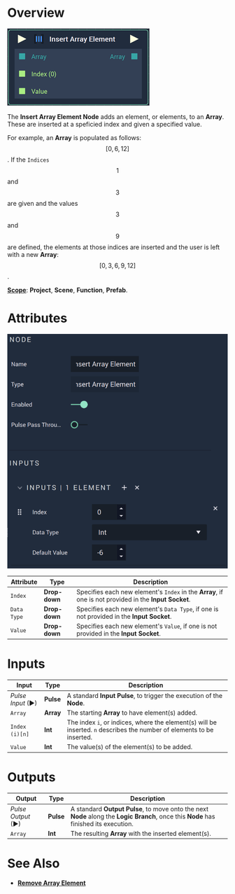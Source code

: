 # Overview

![The Insert Array Element Node.](../../.gitbook/assets/insertarrayelementnode.png)

The **Insert Array Element Node** adds an element, or elements, to an **Array**. These are inserted at a speficied index and given a specified value.  

For example, an **Array** is populated as follows: $$[0,6,12]$$. If the `Indices` $$1$$ and $$3$$ are given and the values $$3$$ and $$9$$ are defined, the elements at those indices are inserted and the user is left with a new **Array**: $$[0,3,6,9,12]$$. 

[**Scope**](../overview.md#scopes): **Project**, **Scene**, **Function**, **Prefab**.

# Attributes

![The Insert Array Element Node Attributes.](../../.gitbook/insertarrayelementattributes.png)

|Attribute|Type|Description|
|---|---|---|
|`Index`|**Drop-down**|Specifies each new element's `Index` in the **Array**, if one is not provided in the **Input Socket**.|
|`Data Type`|**Drop-down**|Specifies each new element's `Data Type`, if one is not provided in the **Input Socket**.|
|`Value`|**Drop-down**| Specifies each new element's `Value`, if one is not provided in the **Input Socket**.|


# Inputs

|Input|Type|Description|
|---|---|---|
|*Pulse Input* (►)|**Pulse**|A standard **Input Pulse**, to trigger the execution of the **Node**.|
|`Array`|**Array**|The starting **Array** to have element(s) added.|
|`Index (i)[n]`|**Int**|The index `i`, or indices, where the element(s) will be inserted. `n` describes the number of elements to be inserted.|
|`Value`|**Int**|The value(s) of the element(s) to be added.|


# Outputs

|Output|Type|Description|
|---|---|---|
|*Pulse Output* (►)|**Pulse**|A standard **Output Pulse**, to move onto the next **Node** along the **Logic Branch**, once this **Node** has finished its execution.|
|`Array`|**Int**|The resulting **Array** with the inserted element(s).|

# See Also

* [**Remove Array Element**](remove-array-element.md)
